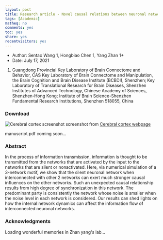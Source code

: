 ```yaml
---
layout: post 
title: Research article - Novel causal relations between neuronal networks due to synchronization
tags: [Academic]
matheq: no
comments: yes
toc: yes
share: yes
recentvisitors: yes
---
```


- Author: Sentao Wang 1, Hongbiao Chen 1, Yang Zhan 1+
- Date: July 17, 2021

1. Guangdong Provincial Key Laboratory of Brain Connectome and Behavior, CAS Key Laboratory of Brain Connectome and Manipulation, the Brain Cognition and Brain Disease Institute (BCBDI), Shenzhen;
Key Laboratory of Translational Research for Brain Diseases, Shenzhen Institutes of Advanced Technology, Chinese Academy of Sciences, Shenzhen-Hong Kong;
Institute of Brain Science-Shenzhen Fundamental Research Institutions, Shenzhen 518055, China

### Download

![Cerebral cortex screenshot](/media/pictures/2021-article-cerebralcortex-screenshot.jpg)
screenshot from [Cerebral cortex webpage](https://academic.oup.com/cercor/advance-article-abstract/doi/10.1093/cercor/bhab219/6323196)

manuscript pdf coming soon...

### Abstract

In the process of information transmission, information is thought to be transmitted from the networks that are activated by the input to the networks that are silent or nonactivated. Here, via numerical simulation of a 3-network motif, we show that the silent neuronal network when interconnected with other 2 networks can exert much stronger causal influences on the other networks. Such an unexpected causal relationship results from high degree of synchronization in this network. The predominant party is consistently the network whose noise is smaller when the noise level in each network is considered. Our results can shed lights on how the internal network dynamics can affect the information flow of interconnected neuronal networks.

### Acknowledgments

Loading wonderful memories in Zhan yang's lab... 